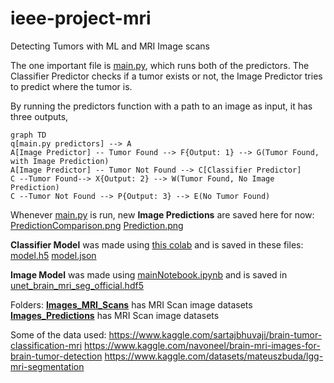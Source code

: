 
# ieee-project-mri
Detecting Tumors with ML and MRI Image scans


The one important file is [main.py](main.py), which runs both of the predictors. The Classifier Predictor checks if a tumor exists or not, the Image Predictor tries to predict where the tumor is.

By running the predictors function with a path to an image as input, it has three outputs,

```mermaid
graph TD
q[main.py predictors] --> A
A[Image Predictor] -- Tumor Found --> F{Output: 1} --> G(Tumor Found, with Image Prediction)
A[Image Predictor] -- Tumor Not Found --> C[Classifier Predictor]
C --Tumor Found--> X{Output: 2} --> W(Tumor Found, No Image Prediction)
C --Tumor Not Found --> P{Output: 3} --> E(No Tumor Found)
```
Whenever [main.py](main.py) is run, new **Image Predictions** are saved here for now: 
[PredictionComparison.png](PredictionComparison.png)
[Prediction.png](Prediction.png)


**Classifier Model** was made using [this colab](https://colab.research.google.com/drive/1cSoonqLZVCLv5-yPecUluVZ00JYyFa5v#scrollTo=YTPZw3Y84AHk) and is saved in these files: [model.h5](model.h5) [model.json](model.json) 

**Image Model** was made using [mainNotebook.ipynb](mainNotebook.ipynb) and is saved in [unet_brain_mri_seg_official.hdf5](unet_brain_mri_seg_official.hdf5)

Folders:
**[Images_MRI_Scans](https://github.com/X-Ry/ieee-project-mri/tree/master/Images_MRI_Scans "Images_MRI_Scans")** has MRI Scan image datasets
**[Images_Predictions](https://github.com/X-Ry/ieee-project-mri/tree/master/Images_Predictions "Images_Predictions")** has MRI Scan image datasets


Some of the data used:
https://www.kaggle.com/sartajbhuvaji/brain-tumor-classification-mri
https://www.kaggle.com/navoneel/brain-mri-images-for-brain-tumor-detection
https://www.kaggle.com/datasets/mateuszbuda/lgg-mri-segmentation
